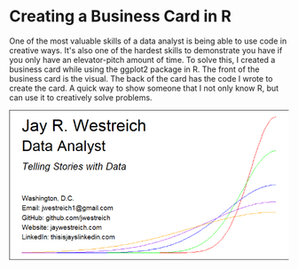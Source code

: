# Creating a Business Card in R

One of the most valuable skills of a data analyst is being able to use code in creative ways. It's also one of the hardest skills to demonstrate you have if you only have an elevator-pitch amount of time. To solve this, I created a business card while using the ggplot2 package in R. The front of the business card is the visual. The back of the card has the code I wrote to create the card. A quick way to show someone that I not only know R, but can use it to creatively solve problems.

![](/business_card.png)
